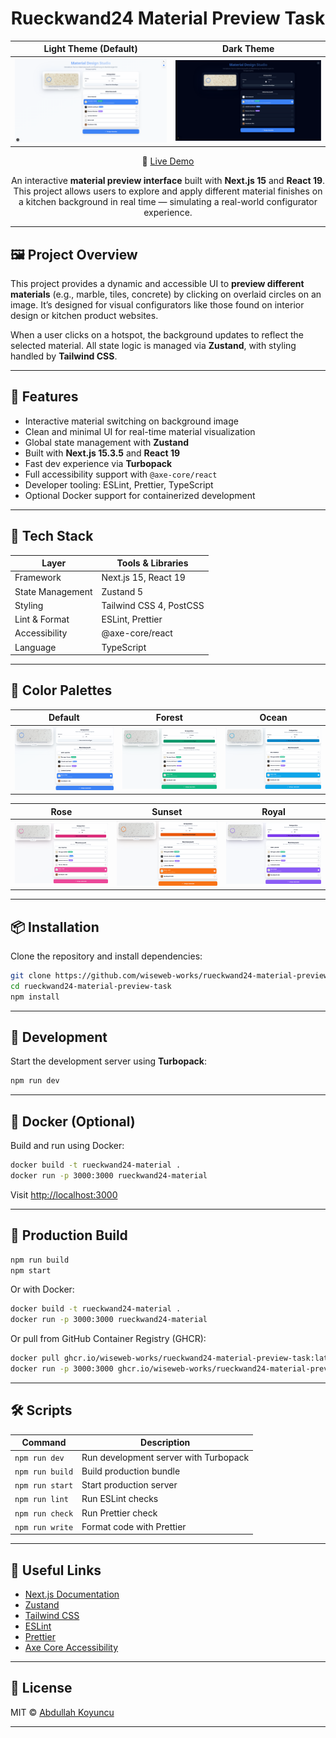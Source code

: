 <h1 align="center">Rueckwand24 Material Preview Task</h1>

<div align="center">

|      Light Theme (Default)       |           Dark Theme            |
| :------------------------------: | :-----------------------------: |
| ![](./images/light.png?raw=true) | ![](./images/dark.png?raw=true) |

🔗 [Live Demo](https://rueckwand24-material-preview.vercel.app/)

An interactive **material preview interface** built with **Next.js 15** and **React 19**. This project allows users to explore and apply different material finishes on a kitchen background in real time — simulating a real-world configurator experience.

</div>

---

## 🖼️ Project Overview

This project provides a dynamic and accessible UI to **preview different materials** (e.g., marble, tiles, concrete) by clicking on overlaid circles on an image. It’s designed for visual configurators like those found on interior design or kitchen product websites.

When a user clicks on a hotspot, the background updates to reflect the selected material. All state logic is managed via **Zustand**, with styling handled by **Tailwind CSS**.

---

## 🚀 Features

- Interactive material switching on background image
- Clean and minimal UI for real-time material visualization
- Global state management with **Zustand**
- Built with **Next.js 15.3.5** and **React 19**
- Fast dev experience via **Turbopack**
- Full accessibility support with `@axe-core/react`
- Developer tooling: ESLint, Prettier, TypeScript
- Optional Docker support for containerized development

---

## 🧱 Tech Stack

| Layer            | Tools & Libraries       |
| ---------------- | ----------------------- |
| Framework        | Next.js 15, React 19    |
| State Management | Zustand 5               |
| Styling          | Tailwind CSS 4, PostCSS |
| Lint & Format    | ESLint, Prettier        |
| Accessibility    | @axe-core/react         |
| Language         | TypeScript              |

---

## 📸 Color Palettes

|              Default               |              Forest               |              Ocean               |
| :--------------------------------: | :-------------------------------: | :------------------------------: |
| ![](./images/default.png?raw=true) | ![](./images/forest.png?raw=true) | ![](./images/ocean.png?raw=true) |

|              Rose               |              Sunset               |              Royal               |
| :-----------------------------: | :-------------------------------: | :------------------------------: |
| ![](./images/rose.png?raw=true) | ![](./images/sunset.png?raw=true) | ![](./images/royal.png?raw=true) |

---

## 📦 Installation

Clone the repository and install dependencies:

```bash
git clone https://github.com/wiseweb-works/rueckwand24-material-preview-task.git
cd rueckwand24-material-preview-task
npm install
```

---

## 🧪 Development

Start the development server using **Turbopack**:

```bash
npm run dev
```

---

## 🐳 Docker (Optional)

Build and run using Docker:

```bash
docker build -t rueckwand24-material .
docker run -p 3000:3000 rueckwand24-material
```

Visit [http://localhost:3000](http://localhost:3000)

---

## 🔨 Production Build

```bash
npm run build
npm start
```

Or with Docker:

```bash
docker build -t rueckwand24-material .
docker run -p 3000:3000 rueckwand24-material
```

Or pull from GitHub Container Registry (GHCR):

```bash
docker pull ghcr.io/wiseweb-works/rueckwand24-material-preview-task:latest
docker run -p 3000:3000 ghcr.io/wiseweb-works/rueckwand24-material-preview-task:latest
```

---

## 🛠 Scripts

| Command         | Description                           |
| --------------- | ------------------------------------- |
| `npm run dev`   | Run development server with Turbopack |
| `npm run build` | Build production bundle               |
| `npm run start` | Start production server               |
| `npm run lint`  | Run ESLint checks                     |
| `npm run check` | Run Prettier check                    |
| `npm run write` | Format code with Prettier             |

---

## 🔗 Useful Links

- [Next.js Documentation](https://nextjs.org/docs)
- [Zustand](https://github.com/pmndrs/zustand)
- [Tailwind CSS](https://tailwindcss.com/)
- [ESLint](https://eslint.org/)
- [Prettier](https://prettier.io/)
- [Axe Core Accessibility](https://github.com/dequelabs/axe-core-npm)

---

## 📄 License

MIT © [Abdullah Koyuncu](https://github.com/wiseweb-works)

---
